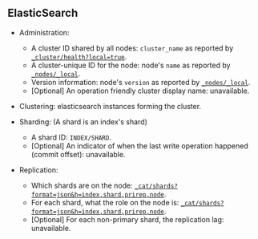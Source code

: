 ## ElasticSearch
* Administration:
  * A cluster ID shared by all nodes: `cluster_name` as reported by [`_cluster/health?local=true`](https://www.elastic.co/guide/en/elasticsearch/reference/6.3/cluster-health.html).
  * A cluster-unique ID for the node: node's `name` as reported by [`_nodes/_local`](https://www.elastic.co/guide/en/elasticsearch/reference/6.3/cluster-nodes-info.html).
  * Version information: node's `version` as reported by [`_nodes/_local`](https://www.elastic.co/guide/en/elasticsearch/reference/6.3/cluster-nodes-info.html).
  * [Optional] An operation friendly cluster display name: unavailable.

* Clustering: elasticsearch instances forming the cluster.

* Sharding: (A shard is an index's shard)
  * A shard ID: `INDEX/SHARD`.
  * [Optional] An indicator of when the last write operation happened (commit offset): unavailable.

* Replication:
  * Which shards are on the node: [`_cat/shards?format=json&h=index,shard,prirep,node`](https://www.elastic.co/guide/en/elasticsearch/reference/6.3/cat-shards.html).
  * For each shard, what the role on the node is: [`_cat/shards?format=json&h=index,shard,prirep,node`](https://www.elastic.co/guide/en/elasticsearch/reference/6.3/cat-shards.html).
  * [Optional] For each non-primary shard, the replication lag: unavailable.
